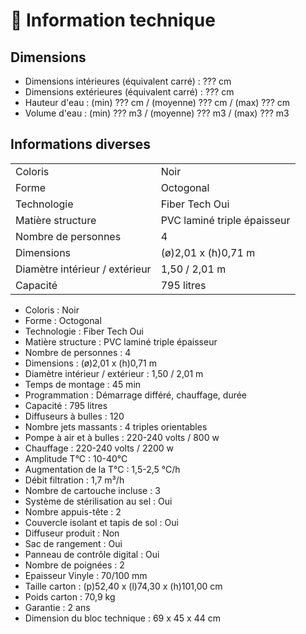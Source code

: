 # 📄 Information technique

## Dimensions

* Dimensions intérieures (équivalent carré) : ??? cm
* Dimensions extérieures (équivalent carré) : ??? cm
* Hauteur d'eau : (min) ??? cm / (moyenne) ??? cm / (max) ??? cm
* Volume d'eau : (min) ??? m3 / (moyenne) ??? m3 / (max) ??? m3

## Informations diverses

|                                |                             |
| ------------------------------ | --------------------------- |
| Coloris                        | Noir                        |
| Forme                          | Octogonal                   |
| Technologie                    | Fiber Tech Oui              |
| Matière structure              | PVC laminé triple épaisseur |
| Nombre de personnes            | 4                           |
| Dimensions                     | (ø)2,01 x (h)0,71 m         |
| Diamètre intérieur / extérieur | 1,50 / 2,01 m               |
| Capacité                       | 795 litres                  |

* Coloris : Noir
* Forme : Octogonal
* Technologie : Fiber Tech Oui
* Matière structure : PVC laminé triple épaisseur
* Nombre de personnes : 4
* Dimensions : (ø)2,01 x (h)0,71 m
* Diamètre intérieur / extérieur : 1,50 / 2,01 m
* Temps de montage : 45 min
* Programmation : Démarrage différé, chauffage, durée
* Capacité : 795 litres
* Diffuseurs à bulles : 120
* Nombre jets massants : 4 triples orientables
* Pompe à air et à bulles : 220-240 volts / 800 w
* Chauffage : 220-240 volts / 2200 w
* Amplitude T°C : 10-40°C
* Augmentation de la T°C : 1,5-2,5 °C/h
* Débit filtration : 1,7 m³/h
* Nombre de cartouche incluse : 3
* Système de stérilisation au sel : Oui
* Nombre appuis-tête : 2
* Couvercle isolant et tapis de sol : Oui
* Diffuseur produit : Non
* Sac de rangement : Oui
* Panneau de contrôle digital : Oui
* Nombre de poignées : 2
* Epaisseur Vinyle : 70/100 mm
* Taille carton : (p)52,40 x (l)74,30 x (h)101,00 cm
* Poids carton : 70,9 kg
* Garantie : 2 ans
* Dimension du bloc technique : 69 x 45 x 44 cm
